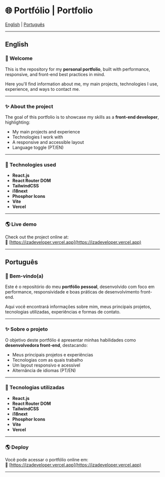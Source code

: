 # 🌐 Portfólio | Portfolio

[English](#english) | [Português](#português)

---

## English

### 👋 Welcome

This is the repository for my **personal portfolio**, built with performance, responsive, and front-end best practices in mind.

Here you'll find information about me, my main projects, technologies I use, experience, and ways to contact me.

---

### ✨ About the project

The goal of this portfolio is to showcase my skills as a **front-end developer**, highlighting:

- My main projects and experience
- Technologies I work with
- A responsive and accessible layout
- Language toggle (PT/EN)

---

### 🚀 Technologies used

- **React.js**
- **React Router DOM**
- **TailwindCSS**
- **i18next**
- **Phosphor Icons**
- **Vite**
- **Vercel**

---

### 🌎 Live demo

Check out the project online at:  
🔗 [https://izadeveloper.vercel.app](https://izadeveloper.vercel.app)

---


## Português

### 👋 Bem-vindo(a)

Este é o repositório do meu **portfólio pessoal**, desenvolvido com foco em performance, responsividade e boas práticas de desenvolvimento front-end.

Aqui você encontrará informações sobre mim, meus principais projetos, tecnologias utilizadas, experiências e formas de contato.

---

### ✨ Sobre o projeto

O objetivo deste portfólio é apresentar minhas habilidades como **desenvolvedora front-end**, destacando:

- Meus principais projetos e experiências
- Tecnologias com as quais trabalho
- Um layout responsivo e acessível
- Alternância de idiomas (PT/EN)

---

### 🚀 Tecnologias utilizadas

- **React.js**
- **React Router DOM**
- **TailwindCSS**
- **i18next**
- **Phosphor Icons**
- **Vite**
- **Vercel**

---

### 🌎 Deploy

Você pode acessar o portfólio online em:  
🔗 [https://izadeveloper.vercel.app](https://izadeveloper.vercel.app)

---

